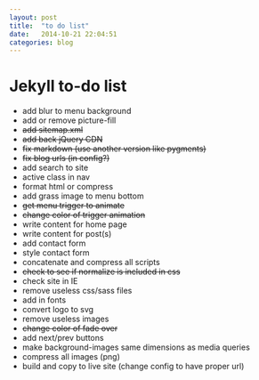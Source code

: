 ```yaml
---
layout: post
title:  "to do list"
date:   2014-10-21 22:04:51
categories: blog
---
```


# Jekyll to-do list

* add blur to menu background
* add or remove picture-fill
* <del>add sitemap.xml</del>
* <del>add back jQuery CDN</del>
* <del>fix markdown (use another version like pygments)</del>
* <del>fix blog urls (in config?)</del>
* add search to site
* active class in nav
* format html or compress
* add grass image to menu bottom
* <del>get menu trigger to animate</del>
* <del>change color of trigger animation</del>
* write content for home page
* write content for post(s)
* add contact form
* style contact form
* concatenate and compress all scripts
* <del>check to see if normalize is included in css</del>
* check site in IE
* remove useless css/sass files
* add in fonts
* convert logo to svg
* remove useless images
* <del>change color of fade over</del>
* add next/prev buttons
* make background-images same dimensions as media queries
* compress all images (png)
* build and copy to live site (change config to have proper url)
